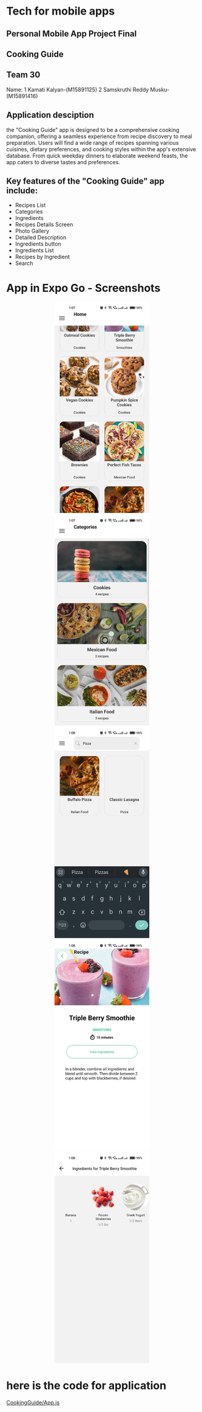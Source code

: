 # Tech for mobile apps
## Personal Mobile App Project Final 
## Cooking Guide
##  Team 30
Name: 
1 Kamati Kalyan-(M15891125)
2 Samskruthi Reddy Musku-(M15891416)

## Application desciption
the "Cooking Guide" app is designed to be a comprehensive cooking companion, offering a seamless experience from recipe discovery to meal preparation. Users will find a wide range of recipes spanning various cuisines, dietary preferences, and cooking styles within the app's extensive database. From quick weekday dinners to elaborate weekend feasts, the app caters to diverse tastes and preferences.

## Key features of the "Cooking Guide" app include:
- Recipes List
- Categories
- Ingredients
- Recipes Details Screen
- Photo Gallery
- Detailed Description
- Ingredients button
- Ingredients List
- Recipes by Ingredient
- Search
# App in Expo Go - Screenshots 


<center><img style="width: 250px ; height: auto;" src="CookingGuide/Images/1.jpg" /></center>
<center><img style="width: 250px ; height: auto;" src="CookingGuide/Images/2.jpg" /></center>
<center><img style="width: 250px ; height: auto;" src="CookingGuide/Images/3.jpg" /></center>
<center><img style="width: 250px ; height: auto;" src="CookingGuide/Images/4.jpg" /></center>
<center><img style="width: 250px ; height: auto;" src="CookingGuide/Images/5.jpg" /></center>

# here is the code for application
[CookingGuide/App.js](CookingGuide/App.js)
